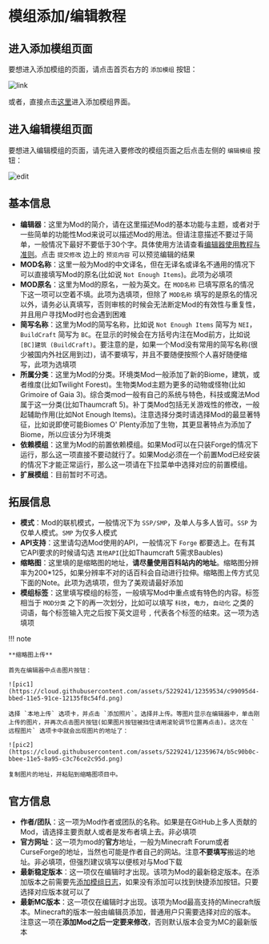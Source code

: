 # 模组添加/编辑教程

## 进入添加模组页面

要想进入添加模组的页面，请点击首页右方的 `添加模组` 按钮：

![link](https://cloud.githubusercontent.com/assets/5229241/12357573/7ad0f2f4-bbe3-11e5-89d8-ebb17ffb3192.png)

或者，直接点击[这里](http://www.mcmod.cn/class/add)进入添加模组界面。

## 进入编辑模组页面

要想进入编辑模组的页面，请先进入要修改的模组页面之后点击左侧的 `编辑模组` 按钮：

![edit](https://cloud.githubusercontent.com/assets/5229241/12695955/281129d8-c798-11e5-9da9-8caff9a3e22f.png)


## 基本信息

- **编辑器**：这里为Mod的简介，请在这里描述Mod的基本功能与主题，或者对于一些简单的功能性Mod来说可以描述Mod的用法。但请注意描述不要过于简单，一般情况下最好不要低于30个字。具体使用方法请查看[编辑器使用教程与准则](http://mcmod.readthedocs.org/zh/latest/editor/)。点击 `提交修改` 边上的 `预览内容` 可以预览编辑的结果
- **MOD名称**：这里一般为Mod的中文译名，但在无译名或译名不通用的情况下可以直接填写Mod的原名(比如说 `Not Enough Items`)。此项为必填项
- **MOD原名**：这里为Mod的原名，一般为英文。在 `MOD名称` 已填写原名的情况下这一项可以空着不填。此项为选填项，但除了 `MOD名称` 填写的是原名的情况以外，请务必认真填写，否则审核的时候会无法断定Mod的有效性与重复性，并且用户寻找Mod时也会遇到困难
- **简写名称**：这里为Mod的简写名称，比如说 `Not Enough Items` 简写为 `NEI`，`BuildCraft` 简写为 `BC`。在显示的时候会在方括号内注在Mod前方，比如说 `[BC]建筑 (BuildCraft)`。要注意的是，如果一个Mod没有常用的简写名称(很少被国内外社区用到过)，请不要填写，并且不要随便按照个人喜好随便缩写，此项为选填项
- **所属分类**：这里为Mod的分类。环境类Mod一般添加了新的Biome，建筑，或者维度(比如Twilight Forest)。生物类Mod主题为更多的动物或怪物(比如Grimoire of Gaia 3)。综合类mod一般有自己的系统与特色，科技或魔法Mod属于这一分类(比如Thaumcraft 5)。补丁类Mod包括无关游戏性的修改，一般起辅助作用(比如Not Enough Items)。注意选择分类时请选择Mod的最显著特征，比如说即使可能Biomes O' Plenty添加了生物，其更显著特点为添加了Biome，所以应该分为环境类
- **依赖模组**：这里为Mod的前置依赖模组。如果Mod可以在只装Forge的情况下运行，那么这一项直接不要动就行了。如果Mod必须在一个前置Mod已经安装的情况下才能正常运行，那么这一项请在下拉菜单中选择对应的前置模组。
- **扩展模组**：目前暂时不可选。

## 拓展信息

- **模式**：Mod的联机模式，一般情况下为 `SSP/SMP`，及单人与多人皆可。`SSP` 为仅单人模式。`SMP` 为仅多人模式
- **API支持**：这里请勾选Mod使用的API，一般情况下 `Forge` 都要选上。在有其它API要求的时候请勾选 `其他API`(比如Thaumcraft 5需求Baubles)
- **缩略图**：这里填的是缩略图的地址，**请尽量使用百科站内的地址**。缩略图分辨率为200*125，如果分辨率不对的话百科会自动进行拉伸。缩略图上传方式见下面的Note。此项为选填项，但为了美观请最好添加
- **模组标签**：这里填写模组的标签，一般填写Mod中重点或有特色的内容。标签相当于 `MOD分类` 之下的再一次划分，比如可以填写 `科技`，`电力`，`自动化` 之类的词语，每个标签输入完之后按下英文逗号 `,` 代表各个标签的结束。这一项为选填项

!!! note

	**缩略图上传**

	首先在编辑器中点击图片按钮：

	![pic1](https://cloud.githubusercontent.com/assets/5229241/12359534/c99095d4-bbed-11e5-91ce-12135f8c54fd.png)

	选择 `本地上传` 选项卡，并点击 `添加照片`。选择并上传。等图片显示在编辑器中，单击刚上传的图片，并再次点击图片按钮(如果图片按钮被挡住请用滚轮调节位置再点击)。这次在 `远程图片` 选项卡中就会出现图片的地址了：

	![pic2](https://cloud.githubusercontent.com/assets/5229241/12359674/b5c90b0c-bbee-11e5-8a95-c3c76ce2c95d.png)

	复制图片的地址，并粘贴到缩略图项目中。

## 官方信息

- **作者/团队**：这一项为Mod作者或团队的名称。如果是在GitHub上多人贡献的Mod，请选择主要贡献人或者是发布者填上去。非必填项
- **官方网址**：这一项为mod的**官方**地址，一般为Minecraft Forum或者CurseForge的地址，当然也可能是作者自己的网站。注意**不要填写**搬运的地址。非必填项，但强烈建议填写以便核对与Mod下载
- **最新稳定版本**：这一项仅在编辑时才出现。该项为Mod的最新稳定版本。在添加版本之前需要先[添加模组日志](http://mcmod.readthedocs.org/zh/latest/log/)，如果没有添加可以找到快捷添加按钮。只要选择对应版本就可以了
- **最新MC版本**：这一项仅在编辑时才出现。该项为Mod最高支持的Minecraft版本。Minecraft的版本一般由编辑员添加，普通用户只需要选择对应的版本。注意这一项在**添加Mod之后一定要来修改**，否则默认版本会变为MC的最新版本
